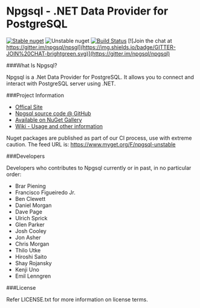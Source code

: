 Npgsql - .NET Data Provider for PostgreSQL
=============

[![Stable nuget](https://img.shields.io/nuget/v/Npgsql.svg?label=stable%20nuget)](https://www.nuget.org/packages/Npgsql/)
![Unstable nuget](https://img.shields.io/myget/npgsql-unstable/v/npgsql.svg?label=unstable%20nuget)
[![Build Status](https://img.shields.io/teamcity/http/build.npgsql.org/s/npgsql.svg?label=TeamCity)](http://build.npgsql.org/viewType.html?buildTypeId=npgsql&guest=1) [![Join the chat at https://gitter.im/npgsql/npsgl](https://img.shields.io/badge/GITTER-JOIN%20CHAT-brightgreen.svg)](https://gitter.im/npgsql/npgsql)

###What Is Npgsql?

Npgsql is a .Net Data Provider for PostgreSQL. It allows you to connect and interact with PostgreSQL server using .NET.


###Project Information

+   [Offical Site][1]
+   [Npgsql source code @ GitHub][2]
+   [Available on NuGet Gallery][3]
+   [Wiki - Usage and other information][4]

Nuget packages are published as part of our CI process, use with extreme caution.
The feed URL is: https://www.myget.org/F/npgsql-unstable

###Developers

Developers who contributes to Npgsql currently or in past, in no particular order:
    
+   Brar Piening
+   Francisco Figueiredo Jr.
+   Ben Clewett
+   Daniel Morgan
+   Dave Page
+   Ulrich Sprick
+   Glen Parker
+   Josh Cooley
+   Jon Asher
+   Chris Morgan
+   Thilo Utke
+   Hiroshi Saito
+   Shay Rojansky
+   Kenji Uno
+   Emil Lenngren

###License

Refer LICENSE.txt for more information on license terms.

[1]: http://www.npgsql.org/  "Official site"
[2]: https://github.com/npgsql/Npgsql/  "Npgsql source code @ GitHub"
[3]: http://www.nuget.org/packages/Npgsql/ "Npgsql @ Nuget Gallery"
[4]: https://github.com/npgsql/Npgsql/wiki/  "Wiki"
